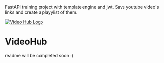 FastAPI training project with template engine and jwt.
Save youtube video's links and create a playylist of them. 

[![Video Hub Logo](https://t2.tudocdn.net/271173?w=646&h=284)]()

# VideoHub
readme will be completed soon :)

